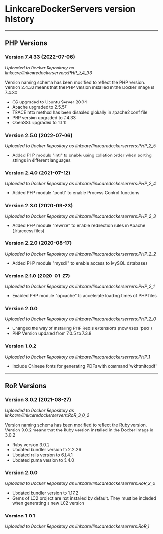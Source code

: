# LinkcareDockerServers version history
---------------------------------------------
## PHP Versions

### Version 7.4.33 (2022-07-06)
*Uploaded to Docker Repository as linkcare/linkcaredockerservers:PHP_7_4_33*

Version naming schema has been modified to reflect the PHP version. Version 2.4.33 means that the PHP version installed in the Docker image is 7.4.33

- OS upgraded to Ubuntu Server 20.04
- Apache upgraded to 2.5.57
- TRACE http method has been disabled globally in apache2.conf file
- PHP version upgraded to 7.4.33
- OpenSSL upgraded to 1.1.1t

### Version 2.5.0 (2022-07-06)
*Uploaded to Docker Repository as linkcare/linkcaredockerservers:PHP_2_5*
- Added PHP module "intl" to enable using collation order when sorting strings in different languages

### Version 2.4.0 (2021-07-12)
*Uploaded to Docker Repository as linkcare/linkcaredockerservers:PHP_2_4*
- Added PHP module "pcntl" to enable Process Control functions

### Version 2.3.0 (2020-09-23)
*Uploaded to Docker Repository as linkcare/linkcaredockerservers:PHP_2_3*
- Added PHP module "rewrite" to enable redirection rules in Apache (.htaccess files)

### Version 2.2.0 (2020-08-17)
*Uploaded to Docker Repository as linkcare/linkcaredockerservers:PHP_2_2*
- Added PHP module "mysqli" to enable access to MySQL databases

### Version 2.1.0 (2020-01-27)
*Uploaded to Docker Repository as linkcare/linkcaredockerservers:PHP_2_1*
- Enabled PHP module "opcache" to accelerate loading times of PHP files

### Version 2.0.0
*Uploaded to Docker Repository as linkcare/linkcaredockerservers:PHP_2_0*
- Changed the way of installing PHP Redis extensions (now uses 'pecl')
- PHP Version updated from 7.0.5 to 7.3.8

### Version 1.0.2
*Uploaded to Docker Repository as linkcare/linkcaredockerservers:PHP_1*
- Include Chinese fonts for generating PDFs with command 'wkhtmltopdf'


---------------------------------------------
## RoR Versions
### Version 3.0.2 (2021-08-27)
*Uploaded to Docker Repository as linkcare/linkcaredockerservers:RoR_3_0_2*

Version naming schema has been modified to reflect the Ruby version. Version 3.0.2 means that the Ruby version installed in the Docker image is 3.0.2

- Ruby version 3.0.2
- Updated bundler version to 2.2.26
- Updated rails version to 6.1.4.1
- Updated puma version to 5.4.0

### Version 2.0.0
*Uploaded to Docker Repository as linkcare/linkcaredockerservers:RoR_2_0*
- Updated bundler version to 1.17.2
- Gems of LC2 project are not installed by default. They must be included when generating a new LC2 version

### Version 1.0.1
*Uploaded to Docker Repository as linkcare/linkcaredockerservers:RoR_1*
